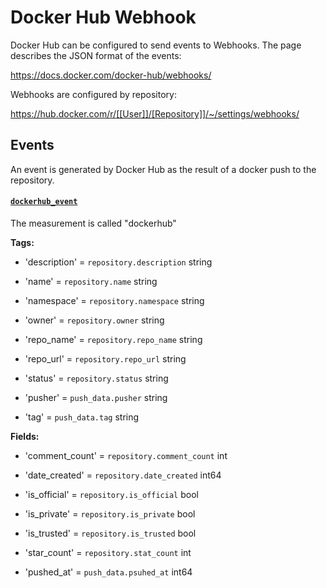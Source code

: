 # Docker Hub Webhook

Docker Hub can be configured to send events to Webhooks. The page describes the JSON format of the events:

https://docs.docker.com/docker-hub/webhooks/

Webhooks are configured by repository:

https://hub.docker.com/r/[[User]]/[Repository]]/~/settings/webhooks/

## Events

An event is generated by Docker Hub as the result of a docker push to the repository.  

#### [`dockerhub_event`](https://nothing)

The measurement is called "dockerhub"

**Tags:**

* 'description' = `repository.description` string
* 'name' = `repository.name` string
* 'namespace' = `repository.namespace` string
* 'owner' = `repository.owner` string
* 'repo_name' = `repository.repo_name` string
* 'repo_url' = `repository.repo_url` string
* 'status' = `repository.status` string

* 'pusher' = `push_data.pusher` string
* 'tag' = `push_data.tag` string

**Fields:**

* 'comment_count' = `repository.comment_count` int
* 'date_created' = `repository.date_created` int64
* 'is_official' = `repository.is_official` bool
* 'is_private' = `repository.is_private` bool
* 'is_trusted' = `repository.is_trusted` bool
* 'star_count' = `repository.stat_count` int

* 'pushed_at' = `push_data.psuhed_at` int64
